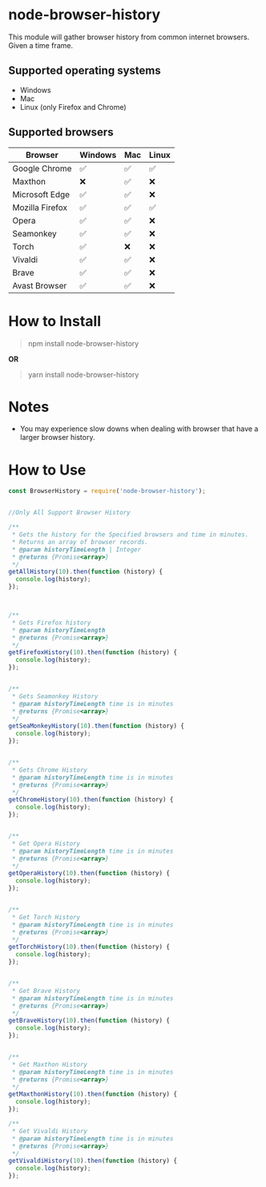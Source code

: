 # node-browser-history

This module will gather browser history from common internet browsers. Given a time frame.

## Supported operating systems

* Windows
* Mac
* Linux (only Firefox and Chrome)

## Supported browsers

| Browser         | Windows | Mac | Linux |
| --------------- | ---- | --- | ----- |
| Google Chrome   | ✅    | ✅  | ✅    |
| Maxthon         | ❌    | ✅  | ❌     |
| Microsoft Edge  | ✅    | ✅  | ❌     |
| Mozilla Firefox | ✅    | ✅  | ✅    |
| Opera           | ✅    | ✅  | ❌     |
| Seamonkey       | ✅    | ✅  | ❌     |
| Torch           | ✅    | ❌   | ❌     |
| Vivaldi         | ✅      | ✅  | ❌     |
| Brave           | ✅    | ✅  | ❌     |
| Avast Browser   | ✅    | ✅  | ❌     |


# How to Install

> npm install node-browser-history

**OR**

> yarn install node-browser-history

# Notes

* You may experience slow downs when dealing with browser that have a larger browser history.

# How to Use

```javascript
const BrowserHistory = require('node-browser-history');


//Only All Support Browser History

/**
 * Gets the history for the Specified browsers and time in minutes.
 * Returns an array of browser records.
 * @param historyTimeLength | Integer
 * @returns {Promise<array>}
 */
getAllHistory(10).then(function (history) {
  console.log(history);
});



/**
 * Gets Firefox history
 * @param historyTimeLength
 * @returns {Promise<array>}
 */
getFirefoxHistory(10).then(function (history) {
  console.log(history);
});


/**
 * Gets Seamonkey History
 * @param historyTimeLength time is in minutes
 * @returns {Promise<array>}
 */
getSeaMonkeyHistory(10).then(function (history) {
  console.log(history);
});


/**
 * Gets Chrome History
 * @param historyTimeLength time is in minutes
 * @returns {Promise<array>}
 */
getChromeHistory(10).then(function (history) {
  console.log(history);
});


/**
 * Get Opera History
 * @param historyTimeLength time is in minutes
 * @returns {Promise<array>}
 */
getOperaHistory(10).then(function (history) {
  console.log(history);
});


/**
 * Get Torch History
 * @param historyTimeLength time is in minutes
 * @returns {Promise<array>}
 */
getTorchHistory(10).then(function (history) {
  console.log(history);
});


/**
 * Get Brave History
 * @param historyTimeLength time is in minutes
 * @returns {Promise<array>}
 */
getBraveHistory(10).then(function (history) {
  console.log(history);
});


/**
 * Get Maxthon History
 * @param historyTimeLength time is in minutes
 * @returns {Promise<array>}
 */
getMaxthonHistory(10).then(function (history) {
  console.log(history);
});

/**
 * Get Vivaldi History
 * @param historyTimeLength time is in minutes
 * @returns {Promise<array>}
 */
getVivaldiHistory(10).then(function (history) {
  console.log(history);
});

```